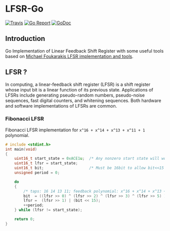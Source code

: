 # LFSR-Go
[![Travis](https://img.shields.io/travis/com/1995parham/LFSR.go.svg?style=flat-square)](https://travis-ci.com/1995parham/LFSR.go)
[![Go Report](https://goreportcard.com/badge/github.com/1995parham/LFSR.go?style=flat-square)](https://goreportcard.com/report/github.com/1995parham/LFSR.go)
[![GoDoc](https://img.shields.io/badge/godoc-reference-blue.svg?style=flat-square)](https://godoc.org/github.com/1995parham/LFSR.go)

## Introduction
Go Implementation of Linear Feedback Shift Register with some useful tools
based on [Michael Foukarakis LFSR implementation and tools](https://github.com/mfukar/lfsr). 

## LFSR ?
In computing, a linear-feedback shift register (LFSR) is a shift register whose input bit
is a linear function of its previous state.
Applications of LFSRs include generating pseudo-random numbers, pseudo-noise sequences,
fast digital counters, and whitening sequences. Both hardware and software implementations of LFSRs are common.

### Fibonacci LFSR
Fibonacci LFSR implementation for `x^16 + x^14 + x^13 + x^11 + 1` polynomial.
```c
# include <stdint.h>
int main(void)
{
    uint16_t start_state = 0xACE1u;  /* Any nonzero start state will work. */
    uint16_t lfsr = start_state;
    uint16_t bit;                    /* Must be 16bit to allow bit<<15 later in the code */
    unsigned period = 0;

    do
    {
        /* taps: 16 14 13 11; feedback polynomial: x^16 + x^14 + x^13 + x^11 + 1 */
        bit  = ((lfsr >> 0) ^ (lfsr >> 2) ^ (lfsr >> 3) ^ (lfsr >> 5) ) & 1;
        lfsr =  (lfsr >> 1) | (bit << 15);
        ++period;
    } while (lfsr != start_state);

    return 0;
}
```
